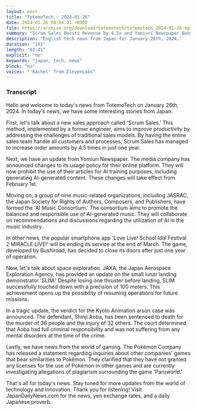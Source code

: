 ```yaml
---
layout: post
title: "TotemoTech - 2024-01-26"
date: 2024-01-26 08:44:31 +0900
file: https://archive.org/download/totemotech/totemotech_2024-01-26.mp3
summary: "Scrum Sales Boosts Revenue by 4.5x and Yomiuri Newspaper Bans AI Training, & more…"
description: "English tech news from Japan for January 26th, 2024."
duration: "161"
length: "02:41"
explicit: "no"
keywords: "japan, tech, news"
block: "no"
voices: "'Rachel' from ElevenLabs"
---
```


### Transcript

Hello and welcome to today's news from TotemoTech on January 26th, 2024. In today's news, we have some interesting stories from Japan.

First, let's talk about a new sales approach called 'Scrum Sales.' This method, implemented by a former engineer, aims to improve productivity by addressing the challenges of traditional sales models. By having the entire sales team handle all customers and processes, Scrum Sales has managed to increase order amounts by 4.5 times in just one year.

Next, we have an update from Yomiuri Newspaper. The media company has announced changes to its usage policy for their online platform. They will now prohibit the use of their articles for AI training purposes, including generating AI-generated content. These changes will take effect from February 1st.

Moving on, a group of nine music-related organizations, including JASRAC, the Japan Society for Rights of Authors, Composers, and Publishers, have formed the 'AI Music Consortium.' The consortium aims to promote the balanced and responsible use of AI-generated music. They will collaborate on recommendations and discussions regarding the utilization of AI in the music industry.

In other news, the popular smartphone app 'Love Live! School Idol Festival 2 MIRACLE LIVE!' will be ending its service at the end of March. The game, developed by Bushiroad, has decided to close its doors after just one year of operation.

Now, let's talk about space exploration. JAXA, the Japan Aerospace Exploration Agency, has provided an update on the small lunar landing demonstrator 'SLIM.' Despite losing one thruster before landing, SLIM successfully touched down with a precision of 100 meters. This achievement opens up the possibility of resuming operations for future missions.

In a tragic update, the verdict for the Kyoto Animation arson case was announced. The defendant, Shinji Aoba, has been sentenced to death for the murder of 36 people and the injury of 32 others. The court determined that Aoba had full criminal responsibility and was not suffering from any mental disorders at the time of the crime.

Lastly, we have news from the world of gaming. The Pokémon Company has released a statement regarding inquiries about other companies' games that bear similarities to Pokémon. They clarified that they have not granted any licenses for the use of Pokémon in other games and are currently investigating allegations of plagiarism surrounding the game 'Paruworld.'

That's all for today's news. Stay tuned for more updates from the world of technology and innovation. Thank you for listening!   Visit JapanDailyNews.com for the news, yen exchange rates, and a daily Japanese proverb.
